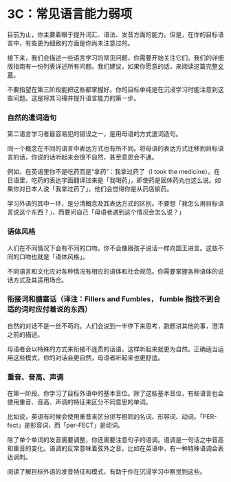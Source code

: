 # 3C：常见语言能力弱项

目前为止，你主要着眼于提升词汇、语法、发音方面的能力。但是，在你的目标语言中，有些更为细致的方面是你尚未注意过的。

接下来，我们会描述一些语言学习的常见问题，你需要开始关注它们。我们的详细版指南有一份列表详述所有问题。我们建议，如果你愿意的话，来阅读这篇完整[文章](https://refold.la/roadmap/stage-3/c/speaking-competence)。

不要指望在第三阶段能把这些都掌握好。你的目标单纯是在沉浸学习时能注意到这些问题。这是将其习得并提升语言能力的第一步。

### 自然的遣词造句

第二语言学习者最容易犯的错误之一，是用母语的方式遣词造句。

同一个概念在不同的语言中表达方式也有所不同。将母语的表达方式迁移到目标语言的话，你说的话听起来会很不自然，甚至意思会不通。

例如，在英语里你不是吃药而是“拿药”：我拿过药了（I took the medicine）。在日语里，吃药的表达字面翻译过来是「我喝药」，即使药是固体药丸也这么说。如果你对日本人说「我拿过药了」，他们会觉得你是从药店偷药。

学习外语的其中一环，是分清概念及其表达方式的区别。不要想「我怎么用目标语言说这个东西？」，而要问自己「母语者遇到这个情况会怎么说？」

### 语体风格

人们在不同情况下会有不同的口吻。你不会像跟孩子说话一样向国王进言。这些不同的口吻也就是「语体风格」。

不同语言和文化应对各种情况有相应的语体和社会规范。你需要掌握各种语体的说话方式及其适用场合。

### 衔接词和搪塞话（译注：Fillers and Fumbles， fumble 指找不到合适的词时应付着说的东西）

自然的对话不是一丝不苟的。人们会说到一半停下来思考，跑题讲其他的事，澄清之前的描述。

母语者会以特殊的方式来衔接不连贯的话语，这样听起来就更为自然。正确适当运用这些模式，你的对话会更自然，母语者听起来也更舒适。

### 重音、音高、声调

在第一阶段，你学习了目标外语中的基本音位。除了这些基本音位，有些语言也会使用重音、音高、声调的特征来区分不同意思的单词。

比如说，英语有时候会使用重音来区分拼写相同的名词、形容词、动词。「PER-fect」是形容词，而「per-FECT」是动词。

除了单个单词的发音需要调整，你还需要注意句子的语调。语调是一句话之中音高和重音的变化。语调的反常意味着弦外之音。比如在英语中，有一种特殊语调会表达讽刺。

阅读了解目标外语的发音特征和模式，有助于你在沉浸学习中察觉到这些。